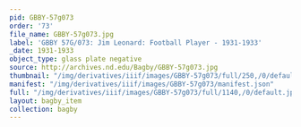 ```yaml
---
pid: GBBY-57g073
order: '73'
file_name: GBBY-57g073.jpg
label: 'GBBY 57G/073: Jim Leonard: Football Player - 1931-1933'
_date: 1931-1933
object_type: glass plate negative
source: http://archives.nd.edu/Bagby/GBBY-57g073.jpg
thumbnail: "/img/derivatives/iiif/images/GBBY-57g073/full/250,/0/default.jpg"
manifest: "/img/derivatives/iiif/images/GBBY-57g073/manifest.json"
full: "/img/derivatives/iiif/images/GBBY-57g073/full/1140,/0/default.jpg"
layout: bagby_item
collection: bagby
---
```

